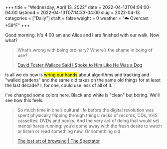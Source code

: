 +++
title = "Wednesday, April 13, 2022"
date = 2022-04-13T04:04:00-04:00
lastmod = 2022-04-13T07:14:33-04:00
slug = 2022-04-13
categories = ["Daily"]
draft = false
weight = 0
weather = "☁️ Overcast +58°F"
+++

Good morning. It's 4:00 am and Alice and I are finished with our walk. Now what?

> What’s wrong with being ordinary? Where’s the shame in being of use?
>
> [David Foster Wallace Said I Spoke to Him Like He Was a Dog](https://lareviewofbooks.org/article/david-foster-wallace-said-i-spoke-to-him-like-he-was-a-dog/)

Is all we do now is <mark>wring our hands</mark> about algorithms and tracking and "walled gardens" and the same old takes on the same old things for at least the last decade? I, for one, could use less of all of it.

I've changed some colors here. Black and white is "clean" but boring. We'll see how this feels.

> So much time in one’s cultural life before the digital revolution was spent physically flipping through things: racks of records, CDs, VHS cassettes, DVDs and books. And the very act of doing that would set mental hares running: you’d come away with the fresh desire to watch or listen or read something new. Or something old.
>
> [The lost art of browsing | The Spectator](https://www.spectator.co.uk/article/the-lost-art-of-browsing)

[//]: # "Exported with love from a post written in Org mode"
[//]: # "- https://github.com/kaushalmodi/ox-hugo"
